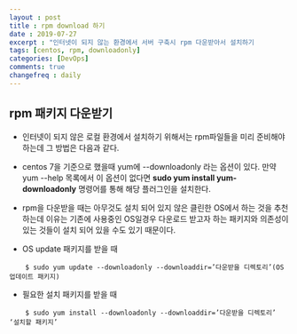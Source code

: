 ```yaml
---
layout : post
title : rpm download 하기
date : 2019-07-27
excerpt : "인터넷이 되지 않는 환경에서 서버 구축시 rpm 다운받아서 설치하기                "
tags: [centos, rpm, downloadonly]
categories: [DevOps]
comments: true
changefreq : daily
---
```



## rpm 패키지 다운받기 

- 인터넷이 되지 않은 로컬 환경에서 설치하기 위해서는 rpm파일들을 미리 준비해야 하는데 그 방법은 다음과 같다. 
- centos 7을 기준으로 했을때 yum에 --downloadonly 라는 옵션이 있다. 만약 yum --help 목록에서 이 옵션이 없다면 **sudo yum install yum-downloadonly** 명령어를 통해 해당 플러그인을 설치한다. 
- rpm을 다운받을 때는 아무것도 설치 되어 있지 않은 클린한 OS에서 하는 것을 추천하는데 이유는 기존에 사용중인 OS일경우 다운로드 받고자 하는 패키지와 의존성이 있는 것들이 설치 되어 있을 수도 있기 때문이다. 

- OS update 패키지를 받을 때 
~~~ shell
    $ sudo yum update --downloadonly --downloaddir=’다운받을 디렉토리’(OS 업데이트 패키지)
~~~ 
- 필요한 설치 패키지를 받을 때
~~~ shell
    $ sudo yum install --downloadonly --downloaddir=’다운받을 디렉토리’  ‘설치할 패키지’
~~~ 

 
